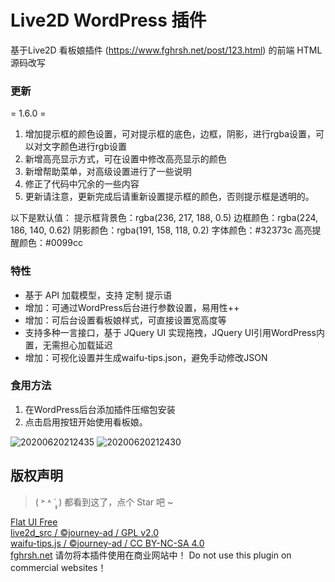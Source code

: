 # Live2D WordPress 插件

基于Live2D 看板娘插件 (https://www.fghrsh.net/post/123.html) 的前端 HTML 源码改写

### 更新

= 1.6.0 =

1. 增加提示框的颜色设置，可对提示框的底色，边框，阴影，进行rgba设置，可以对文字颜色进行rgb设置
2. 新增高亮显示方式，可在设置中修改高亮显示的颜色
3. 新增帮助菜单，对高级设置进行了一些说明
4. 修正了代码中冗余的一些内容
5. 更新请注意，更新完成后请重新设置提示框的颜色，否则提示框是透明的。

以下是默认值：
提示框背景色：rgba(236, 217, 188, 0.5)
边框颜色：rgba(224, 186, 140, 0.62)
阴影颜色：rgba(191, 158, 118, 0.2)
字体颜色：#32373c
高亮提醒颜色：#0099cc

### 特性

- 基于 API 加载模型，支持 定制 提示语
- 增加：可通过WordPress后台进行参数设置，易用性++
- 增加：可后台设置看板娘样式，可直接设置宽高度等
- 支持多种一言接口，基于 JQuery UI 实现拖拽，JQuery UI引用WordPress内置，无需担心加载延迟
- 增加：可视化设置并生成waifu-tips.json，避免手动修改JSON

### 食用方法

1. 在WordPress后台添加插件压缩包安装
2. 点击启用按钮开始使用看板娘。


![20200620212435](https://user-images.githubusercontent.com/38683169/85273157-d25fed80-b4af-11ea-8b9e-074454a3575d.jpg)
![20200620212430](https://user-images.githubusercontent.com/38683169/85273167-d7bd3800-b4af-11ea-8bcd-b5604feb9c94.png)

## 版权声明

> ( ˃ ˄ ˂̥̥ ) 都看到这了，点个 Star 吧 ~

[Flat UI Free][1]  
[live2d_src / ©journey-ad / GPL v2.0][2]  
[waifu-tips.js / ©journey-ad / CC BY-NC-SA 4.0][3]  
[fghrsh.net][4]
请勿将本插件使用在商业网站中！
Do not use this plugin on commercial websites！

  [1]: https://designmodo.com/flat-free/ "Flat UI Free"
  [2]: https://github.com/journey-ad/live2d_src "基于 #fea64e4 的修改版"
  [3]: https://imjad.cn/ "猫与向日葵"
  [4]: https://www.fghrsh.net/post/123.html "fghrsh.net"